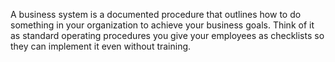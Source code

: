 A business system is a documented procedure that outlines how to do something in your organization to achieve your business goals. Think of it as standard operating procedures you give your employees as checklists so they can implement it even without training.
